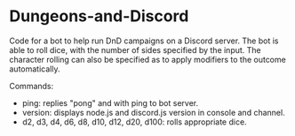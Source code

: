 # Dungeons-and-Discord
Code for a bot to help run DnD campaigns on a Discord server. The bot is able to roll dice, with the number of sides specified by the input. The character rolling can also be specified as to apply modifiers to the outcome automatically.

Commands:
- ping: replies "pong" and with ping to bot server.
- version: displays node.js and discord.js version in console and channel.
- d2, d3, d4, d6, d8, d10, d12, d20, d100: rolls appropriate dice.
